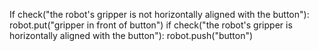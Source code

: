 

If check("the robot's gripper is not horizontally aligned with the button"):
    robot.put("gripper in front of button")
if check("the robot's gripper is horizontally aligned with the button"):
    robot.push("button")